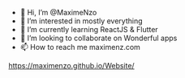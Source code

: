 - 👋 Hi, I’m @MaximeNzo
- 👀 I’m interested in mostly everything
- 🌱 I’m currently learning ReactJS & Flutter
- 💞️ I’m looking to collaborate on Wonderful apps
- 📫 How to reach me maximenz.com

https://maximenzo.github.io/Website/
<!---
MaximeNzo/MaximeNzo is a ✨ special ✨ repository because its `README.md` (this file) appears on your GitHub profile.
You can click the Preview link to take a look at your changes.
--->
